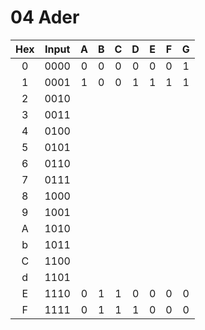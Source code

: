 # 04 Ader


| **Hex** | **Input** | **A** | **B** | **C** | **D** | **E** | **F** | **G** |
| :-: | :-: | :-: | :-: | :-: | :-: | :-: | :-: | :-: |
| 0 | 0000 | 0 | 0 | 0 | 0 | 0 | 0 | 1 |
| 1 | 0001 | 1 | 0 | 0 | 1 | 1 | 1 | 1 |
| 2 | 0010 |   |   |   |   |   |   |   |
| 3 | 0011 |   |   |   |   |   |   |   |
| 4 | 0100 |   |   |   |   |   |   |   |
| 5 | 0101 |   |   |   |   |   |   |   |
| 6 | 0110 |   |   |   |   |   |   |   |
| 7 | 0111 |   |   |   |   |   |   |   |
| 8 | 1000 |   |   |   |   |   |   |   |
| 9 | 1001 |   |   |   |   |   |   |   |
| A | 1010 |   |   |   |   |   |   |   |
| b | 1011 |   |   |   |   |   |   |   |
| C | 1100 |   |   |   |   |   |   |   |
| d | 1101 |   |   |   |   |   |   |   |
| E | 1110 | 0 | 1 | 1 | 0 | 0 | 0 | 0 |
| F | 1111 | 0 | 1 | 1 | 1 | 0 | 0 | 0 |


